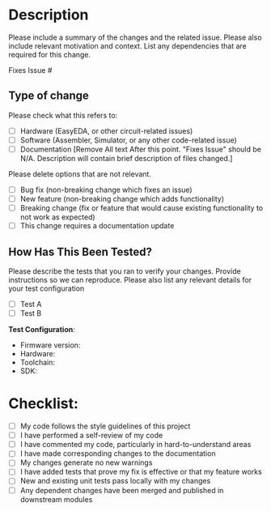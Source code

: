 # Description

Please include a summary of the changes and the related issue. Please also include relevant motivation and context. List any dependencies that are required for this change.

Fixes Issue #

## Type of change

Please check what this refers to:

- [ ] Hardware (EasyEDA, or other circuit-related issues)
- [ ] Software (Assembler, Simulator, or any other code-related issue)
- [ ] Documentation [Remove All text After this point. "Fixes Issue" should be N/A. Description will contain brief description of files changed.] 

Please delete options that are not relevant.

- [ ] Bug fix (non-breaking change which fixes an issue)
- [ ] New feature (non-breaking change which adds functionality)
- [ ] Breaking change (fix or feature that would cause existing functionality to not work as expected)
- [ ] This change requires a documentation update

## How Has This Been Tested?

Please describe the tests that you ran to verify your changes. Provide instructions so we can reproduce. Please also list any relevant details for your test configuration

- [ ] Test A
- [ ] Test B

**Test Configuration**:
- Firmware version:
- Hardware:
- Toolchain:
- SDK:

# Checklist:

- [ ] My code follows the style guidelines of this project
- [ ] I have performed a self-review of my code
- [ ] I have commented my code, particularly in hard-to-understand areas
- [ ] I have made corresponding changes to the documentation
- [ ] My changes generate no new warnings
- [ ] I have added tests that prove my fix is effective or that my feature works
- [ ] New and existing unit tests pass locally with my changes
- [ ] Any dependent changes have been merged and published in downstream modules

